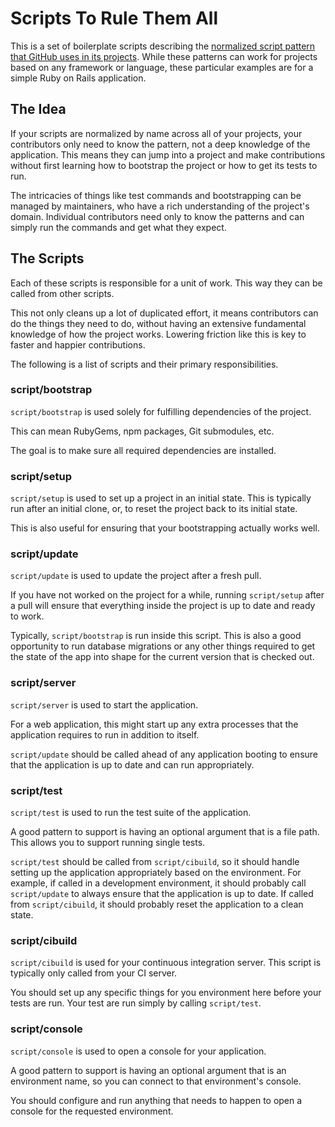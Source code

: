 # Scripts To Rule Them All

This is a set of boilerplate scripts describing the [normalized script pattern
that GitHub uses in its projects](link-to-strta-blog-post). While these
patterns can work for projects based on any framework or language, these
particular examples are for a simple Ruby on Rails application.

## The Idea

If your scripts are normalized by name across all of your projects, your
contributors only need to know the pattern, not a deep knowledge of the
application. This means they can jump into a project and make contributions
without first learning how to bootstrap the project or how to get its tests to
run.

The intricacies of things like test commands and bootstrapping can be managed by
maintainers, who have a rich understanding of the project's domain. Individual
contributors need only to know the patterns and can simply run the commands and
get what they expect.

## The Scripts

Each of these scripts is responsible for a unit of work. This way they can be
called from other scripts.

This not only cleans up a lot of duplicated effort, it means contributors can do
the things they need to do, without having an extensive fundamental knowledge of
how the project works. Lowering friction like this is key to faster and happier
contributions.

The following is a list of scripts and their primary responsibilities.

### script/bootstrap

`script/bootstrap` is used solely for fulfilling dependencies of the project.

This can mean RubyGems, npm packages, Git submodules, etc.

The goal is to make sure all required dependencies are installed.

### script/setup

`script/setup` is used to set up a project in an initial state.
This is typically run after an initial clone, or, to reset the project back to
its initial state.

This is also useful for ensuring that your bootstrapping actually works well.

### script/update

`script/update` is used to update the project after a fresh pull.

If you have not worked on the project for a while, running `script/setup` after
a pull will ensure that everything inside the project is up to date and ready to work.

Typically, `script/bootstrap` is run inside this script. This is also a good
opportunity to run database migrations or any other things required to get the
state of the app into shape for the current version that is checked out.

### script/server

`script/server` is used to start the application.

For a web application, this might start up any extra processes that the 
application requires to run in addition to itself.

`script/update` should be called ahead of any application booting to ensure that
the application is up to date and can run appropriately.

### script/test

`script/test` is used to run the test suite of the application.

A good pattern to support is having an optional argument that is a file path.
This allows you to support running single tests.

`script/test` should be called from `script/cibuild`, so it should handle
setting up the application appropriately based on the environment. For example,
if called in a development environment, it should probably call `script/update`
to always ensure that the application is up to date. If called from
`script/cibuild`, it should probably reset the application to a clean state.

### script/cibuild

`script/cibuild` is used for your continuous integration server.
This script is typically only called from your CI server.

You should set up any specific things for you environment here before your tests
are run. Your test are run simply by calling `script/test`.

### script/console

`script/console` is used to open a console for your application.

A good pattern to support is having an optional argument that is an environment
name, so you can connect to that environment's console.

You should configure and run anything that needs to happen to open a console for
the requested environment.
